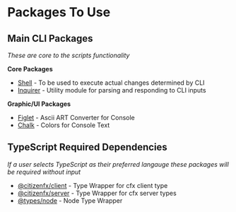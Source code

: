 # Packages To Use

## Main CLI Packages
*These are core to the scripts functionality*

**Core Packages**
* [Shell](https://www.npmjs.com/package/shelljs) - To be used to execute actual changes determined by CLI
* [Inquirer](https://www.npmjs.com/package/inquirer) - Utility module for parsing and responding to CLI inputs

**Graphic/UI Packages**
* [Figlet](https://www.npmjs.com/package/figlet) - Ascii ART Converter for Console
* [Chalk](https://www.npmjs.com/package/chalk) - Colors for Console Text


## TypeScript Required Dependencies
*If a user selects TypeScript as their preferred langauge these packages will be required without input*

* [@citizenfx/client](https://www.npmjs.com/package/@citizenfx/client) - Type Wrapper for cfx client type
* [@citizenfx/server](https://www.npmjs.com/package/@citizenfx/server) - Type Wrapper for cfx server types
* [@types/node](https://www.npmjs.com/package/@types/node) - Node Type Wrapper

